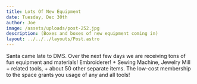```yaml
---
title: Lots Of New Equipment
date: Tuesday, Dec 30th
author: Joe
image: /assets/uploads/post-252.jpg
description: (Boxes and boxes of new equipment coming in)
layout: ../../../layouts/Post.astro
---
```


Santa came late to DMS.  Over the next few days we are receiving tons of fun equipment and materials!  Embroiderer! + Sewing Machine, Jewelry Mill + related tools, + about 50 other separate items.   The low-cost membership to the space grants you usage of any and all tools!
